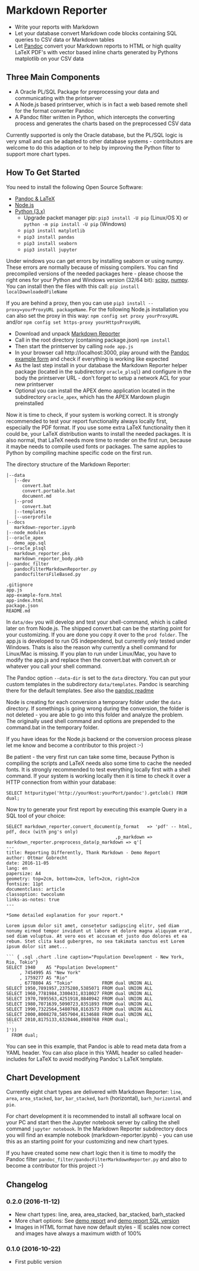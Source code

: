 # Markdown Reporter

- Write your reports with Markdown
- Let your database convert Markdown code blocks containing SQL queries to CSV data or Markdown tables
- Let [Pandoc](http://pandoc.org/) convert your Markdown reports to HTML or high quality LaTeX PDF's with vector based inline charts generated by Pythons matplotlib on your CSV data

## Three Main Components

- A Oracle PL/SQL Package for preprocessing your data and communicating with the printserver
- A Node.js based printserver, which is in fact a web based remote shell for the format converter Pandoc
- A Pandoc filter written in Python, which intercepts the converting process and generates the charts based on the preprocessed CSV data

Currently supported is only the Oracle database, but the PL/SQL logic is very small and can be adapted to other database systems - contributors are welcome to do this adaption or to help by improving the Python filter to support more chart types.

## How To Get Started

You need to install the following Open Source Software:

- [Pandoc & LaTeX](http://pandoc.org/installing.html)
- [Node.js](https://nodejs.org/en/download/)
- [Python (3.x)](https://www.python.org/downloads/)
    - Upgrade packet manager pip: `pip3 install -U pip` (Linux/OS X) or `python -m pip install -U pip` (Windows)
    - `pip3 install matplotlib`
    - `pip3 install pandas`
    - `pip3 install seaborn`
    - `pip3 install jupyter`

Under windows you can get errors by installing seaborn or using numpy. These errors are normally because of missing compilers. You can find precompiled versions of the needed packages here - please choose the right ones for your Python and Windows version (32/64 bit): [scipy](http://www.lfd.uci.edu/~gohlke/pythonlibs/#scipy), [numpy](http://www.lfd.uci.edu/~gohlke/pythonlibs/#numpy). You can install then the files with this call: `pip install localDownloadedFileName`

If you are behind a proxy, then you can use `pip3 install --proxy=yourProxyURL packageName`. For the following Node.js installation you can also set the proxy in this way: `npm config set proxy yourProxyURL` and/or `npm config set https-proxy yourHttpsProxyURL`

- Download and unpack [Markdown Reporter](https://github.com/ogobrecht/markdown-reporter/releases/latest)
- Call in the root directory (containing package.json) `npm install`
- Then start the printserver by calling `node app.js`
- In your browser call http://localhost:3000, play around with the [Pandoc example form](http://localhost:3000/pandoc/example-form) and check if everything is working like expected
- As the last step install in your database the Markdown Reporter helper package (located in the subdirectory `oracle_plsql`) and configure in the body the printserver URL - don't forget to setup a network ACL for your new printserver
- Optional you can install the APEX demo application located in the subdirectory `oracle_apex`, which has the APEX Mardown plugin preinstalled

Now it is time to check, if your system is working correct. It is strongly recommended to test your report functionality always locally first, especially the PDF format. If you use some extra LaTeX functionality then it could be, your LaTeX distribution wants to install the needed packages. It is also normal, that LaTeX needs more time to render on the first run, because it maybe needs to compile used fonts or packages. The same applies to Python by compiling machine specific code on the first run.

The directory structure of the Markdown Reporter:

```
|--data
   |--dev
      convert.bat
      convert.portable.bat
      document.md
   |--prod
      convert.bat
   |--templates
   |--userprofile
|--docs
   markdown-reporter.ipynb
|--node_modules
|--oracle_apex
   demo_app.sql
|--oracle_plsql
   markdown_reporter.pks
   markdown_reporter_body.pkb
|--pandoc_filter
   pandocFilterMarkdownReporter.py
   pandocfiltersFileBased.py

.gitignore
app.js
app-example-form.html
app-index.html
package.json
README.md
```

In `data/dev` you will develop and test your shell-command, which is called later on from Node.js. The shipped convert.bat can be the starting point for your customizing. If you are done you copy it over to the `prod folder`. The app.js is developed to run OS independend, but currently only tested under Windows. Thats is also the reason why currently a shell command for Linux/Mac is missing. If you plan to run under Linux/Mac, you have to modify the app.js and replace then the convert.bat with convert.sh or whatever you call your shell command.

The Pandoc option `--data-dir` is set to the `data` directory. You can put your custom templates in the subdirectory `data/templates`. Pandoc is searching there for the default templates. See also the [pandoc readme](http://pandoc.org/README.html#general-options)

Node is creating for each conversion a temporary folder under the `data` directory. If somethings is going wrong during the conversion, the folder is not deleted - you are able to go into this folder and analyze the problem. The originally used shell command and options are prepended to the command.bat in the temporary folder.

If you have ideas for the Node.js backend or the conversion process please let me know and become a contributor to this project :-)

Be patient - the very first run can take some time, because Python is compiling the scripts and LaTeX needs also some time to cache the needed fonts. It is strongly recommended to test everything locally first with a shell command. If your system is working locally then it is time to check it over a HTTP connection from within your database:

```
SELECT httpuritype('http://yourHost:yourPort/pandoc').getclob() FROM dual;
```

Now try to generate your first report by executing this example Query in a SQL tool of your choice:

    SELECT markdown_reporter.convert_document(p_format   => 'pdf' -- html, pdf, docx (with png's only)
                                             ,p_markdown => markdown_reporter.preprocess_data(p_markdown => q'[
	---
	title: Reporting Differently, Thank Markdown - Demo Report
	author: Ottmar Gobrecht
	date: 2016-11-05
	lang: en
	papersize: A4
	geometry: top=2cm, bottom=2cm, left=2cm, right=2cm
	fontsize: 11pt
	documentclass: article
	classoption: twocolumn
	links-as-notes: true
	---

    *Some detailed explanation for your report.*

    Lorem ipsum dolor sit amet, consetetur sadipscing elitr, sed diam nonumy eirmod tempor invidunt ut labore et dolore magna aliquyam erat, sed diam voluptua. At vero eos et accusam et justo duo dolores et ea rebum. Stet clita kasd gubergren, no sea takimata sanctus est Lorem ipsum dolor sit amet...

	``` { .sql .chart .line caption="Population Development - New York, Rio, Tokio"}
	SELECT 1940    AS "Population Development"
		 , 7454995 AS "New York"
		 , 1759277 AS "Rio"
		 , 6778804 AS "Tokio"           FROM dual UNION ALL
	SELECT 1950,7891957,2375280,5385071 FROM dual UNION ALL
	SELECT 1960,7781984,3300431,8310027 FROM dual UNION ALL
	SELECT 1970,7895563,4251918,8840942 FROM dual UNION ALL
	SELECT 1980,7071639,5090723,8351893 FROM dual UNION ALL
	SELECT 1990,7322564,5480768,8163573 FROM dual UNION ALL
	SELECT 2000,8008278,5857904,8134688 FROM dual UNION ALL
	SELECT 2010,8175133,6320446,8980768 FROM dual;
	```
    ]'))
      FROM dual;

You can see in this example, that Pandoc is able to read meta data from a YAML header. You can also place in this YAML header so called header-includes for LaTeX to avoid modifying Pandoc's LaTeX template.

## Chart Development

Currently eight chart types are delivered with Markdown Reporter: `line`, `area`, `area_stacked`, `bar`, `bar_stacked`, `barh` (horizontal),  `barh_horizontal` and `pie`.

For chart development it is recommended to install all software local on your PC and start then the Jupyter notebook server by calling the shell command `jupyter notebook`. In the Markdown Reporter subdirectory docs you will find an example notebook (markdown-reporter.ipynb) - you can use this as an starting point for your customizing and new chart types.

If you have created some new chart logic then it is time to modify the Pandoc filter `pandoc_filter/pandocFilterMarkdownReporter.py` and also to become a contributor for this project :-)

## Changelog

### 0.2.0 (2016-11-12)

- New chart types: line, area, area_stacked, bar_stacked, barh_stacked
- More chart options: See [demo report](https://github.com/ogobrecht/markdown-reporter/blob/master/docs/markdown-reporter-demo-report.md) and [demo report SQL version](https://github.com/ogobrecht/markdown-reporter/blob/master/docs/markdown-reporter-demo-report.md.sql)
- Images in HTML format have now default styles - IE scales now correct and images have always a maximum width of 100%


### 0.1.0 (2016-10-22)

- First public version